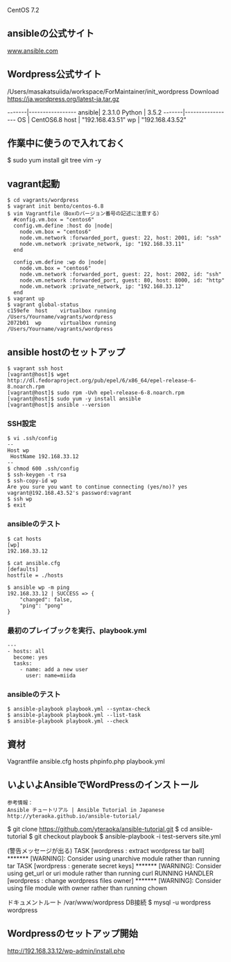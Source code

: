 CentOS 7.2

## ansibleの公式サイト
www.ansible.com

## Wordpress公式サイト
/Users/masakatsuiida/workspace/ForMaintainer/init_wordpress
Download
https://ja.wordpress.org/latest-ja.tar.gz

-------|-----------------
ansible| 2.3.1.0
Python | 3.5.2
-------|-----------------
OS     | CentOS6.8
host   | "192.168.43.51"
wp     | "192.168.43.52"

## 作業中に使うので入れておく
$ sudo yum install git tree vim -y

## vagrant起動
```
$ cd vagrants/wordpress
$ vagrant init bento/centos-6.8
$ vim Vagrantfile（Boxのバージョン番号の記述に注意する）
  #config.vm.box = "centos6"
  config.vm.define :host do |node|
    node.vm.box = "centos6"
    node.vm.network :forwarded_port, guest: 22, host: 2001, id: "ssh"
    node.vm.network :private_network, ip: "192.168.33.11"
  end

  config.vm.define :wp do |node|
    node.vm.box = "centos6"
    node.vm.network :forwarded_port, guest: 22, host: 2002, id: "ssh"
    node.vm.network :forwarded_port, guest: 80, host: 8000, id: "http"
    node.vm.network :private_network, ip: "192.168.33.12"
  end
$ vagrant up
$ vagrant global-status
c159efe  host    virtualbox running  /Users/Yourname/vagrants/wordpress 
2072b01  wp      virtualbox running  /Users/Yourname/vagrants/wordpress 
```

## ansible hostのセットアップ
```
$ vagrant ssh host
[vagrant@host]$ wget http://dl.fedoraproject.org/pub/epel/6/x86_64/epel-release-6-8.noarch.rpm
[vagrant@host]$ sudo rpm -Uvh epel-release-6-8.noarch.rpm
[vagrant@host]$ sudo yum -y install ansible
[vagrant@host]$ ansible --version
```

### SSH設定
```
$ vi .ssh/config
--
Host wp
 HostName 192.168.33.12
--
$ chmod 600 .ssh/config
$ ssh-keygen -t rsa
$ ssh-copy-id wp
Are you sure you want to continue connecting (yes/no)? yes
vagrant@192.168.43.52's password:vagrant
$ ssh wp
$ exit
```

### ansibleのテスト
```
$ cat hosts
[wp]
192.168.33.12
```
```
$ cat ansible.cfg 
[defaults]
hostfile = ./hosts
```
```
$ ansible wp -m ping
192.168.33.12 | SUCCESS => {
    "changed": false, 
    "ping": "pong"
}
```

### 最初のプレイブックを実行、playbook.yml
```
---
- hosts: all
  become: yes
  tasks:
    - name: add a new user
      user: name=miida
```

### ansibleのテスト
```
$ ansible-playbook playbook.yml --syntax-check
$ ansible-playbook playbook.yml --list-task
$ ansible-playbook playbook.yml --check
```

## 資材
Vagrantfile
ansible.cfg
hosts
phpinfo.php
playbook.yml

##  いよいよAnsibleでWordPressのインストール
	参考情報：
	Ansible チュートリアル | Ansible Tutorial in Japanese
	http://yteraoka.github.io/ansible-tutorial/

$ git clone https://github.com/yteraoka/ansible-tutorial.git
$ cd ansible-tutorial
$ git checkout playbook
$ ansible-playbook -i test-servers site.yml

(警告メッセージが出る)
TASK [wordpress : extract wordpress tar ball] *******
 [WARNING]: Consider using unarchive module rather than running tar
TASK [wordpress : generate secret keys] *******
 [WARNING]: Consider using get_url or uri module rather than running curl
RUNNING HANDLER [wordpress : change wordpress files owner] *******
 [WARNING]: Consider using file module with owner rather than running chown

ドキュメントルート
/var/www/wordpress
DB接続
$ mysql -u wordpress wordpress 

## Wordpressのセットアップ開始
http://192.168.33.12/wp-admin/install.php
